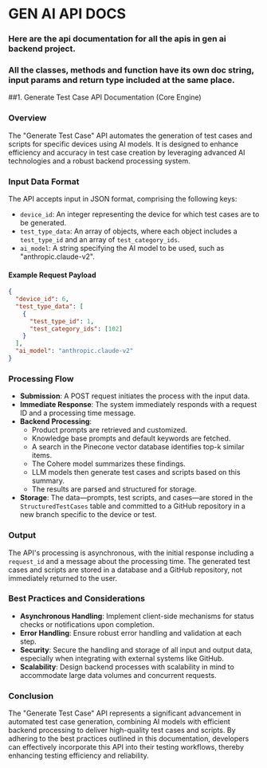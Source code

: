 
# GEN AI API DOCS
### Here are the api documentation for all the apis in gen ai backend project.
### All the classes, methods and function have its own doc string, input params and return type included at the same place.



##1. Generate Test Case API Documentation (Core Engine)
### Overview
The "Generate Test Case" API automates the generation of test cases and scripts for specific devices using AI models. It is designed to enhance efficiency and accuracy in test case creation by leveraging advanced AI technologies and a robust backend processing system.
### Input Data Format
The API accepts input in JSON format, comprising the following keys:
- `device_id`: An integer representing the device for which test cases are to be generated.
- `test_type_data`: An array of objects, where each object includes a `test_type_id` and an array of `test_category_ids`.
- `ai_model`: A string specifying the AI model to be used, such as "anthropic.claude-v2".
#### Example Request Payload
```json
{
  "device_id": 6,
  "test_type_data": [
    {
      "test_type_id": 1,
      "test_category_ids": [102]
    }
  ],
  "ai_model": "anthropic.claude-v2"
}
```
### Processing Flow
- **Submission**: A POST request initiates the process with the input data.
- **Immediate Response**: The system immediately responds with a request ID and a processing time message.
- **Backend Processing**:
  - Product prompts are retrieved and customized.
  - Knowledge base prompts and default keywords are fetched.
  - A search in the Pinecone vector database identifies top-k similar items.
  - The Cohere model summarizes these findings.
  - LLM models then generate test cases and scripts based on this summary.
  - The results are parsed and structured for storage.
- **Storage**: The data—prompts, test scripts, and cases—are stored in the `StructuredTestCases` table and committed to a GitHub repository in a new branch specific to the device or test.
### Output
The API's processing is asynchronous, with the initial response including a `request_id` and a message about the processing time. The generated test cases and scripts are stored in a database and a GitHub repository, not immediately returned to the user.
### Best Practices and Considerations
- **Asynchronous Handling**: Implement client-side mechanisms for status checks or notifications upon completion.
- **Error Handling**: Ensure robust error handling and validation at each step.
- **Security**: Secure the handling and storage of all input and output data, especially when integrating with external systems like GitHub.
- **Scalability**: Design backend processes with scalability in mind to accommodate large data volumes and concurrent requests.
### Conclusion
The "Generate Test Case" API represents a significant advancement in automated test case generation, combining AI models with efficient backend processing to deliver high-quality test cases and scripts. By adhering to the best practices outlined in this documentation, developers can effectively incorporate this API into their testing workflows, thereby enhancing testing efficiency and reliability.



